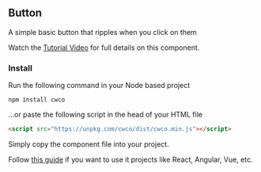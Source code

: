 ## Button

A simple basic button that ripples when you click on them

Watch the [Tutorial Video]() for full details on this component.

### Install

Run the following command in your Node based project

```
npm install cwco
```

...or paste the following script in the head of your HTML file

```html 
<script src="https://unpkg.com/cwco/dist/cwco.min.js"></script>
```

Simply copy the component file into your project.

Follow [this guide](https://cwco.io/documentation/getting-started) if you want to use it projects like React, Angular, Vue, etc.

